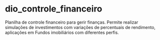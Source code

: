# dio_controle_financeiro
Planilha de controle financeiro para gerir finanças.
Permite realizar simulações de investimentos com variações de percentuais de rendimento, aplicações em Fundos imobiliários com diferentes perfis.

